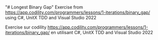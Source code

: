 "# Longest Binary Gap" 
Exercise from https://app.codility.com/programmers/lessons/1-iterations/binary_gap/ using C#, UnitX TDD and Visual Studio 2022

Exercise sur codility https://app.codility.com/programmers/lessons/1-iterations/binary_gap/ en utilisant C#, UnitX TDD and Visual Studio 2022
